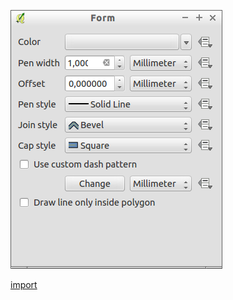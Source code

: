 ![](../images/QgsSimpleLineSymbolLayerV2Widget-standalone.png)

[import](../gui/qgis-sample-QgsSimpleLineSymbolLayerV2Widget.py)
